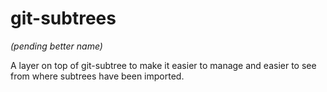 git-subtrees
===

_(pending better name)_

A layer on top of git-subtree to make it easier to manage and easier to
see from where subtrees have been imported.
